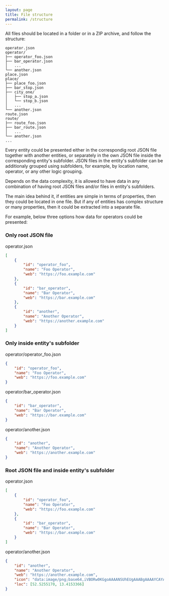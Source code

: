 ```yaml
---
layout: page
title: File structure
permalink: /structure
---
```


All files should be located in a folder or in a ZIP archive, and follow the structure:
```
operator.json
operator/
├── operator_foo.json
├── bar_operator.json
│   ...
└── another.json
place.json
place/
├── place_foo.json
├── bar_stop.json
├── city_one/
│   ├── stop_a.json
│   └── stop_b.json
│   ...
└── another.json
route.json
route/
├── route_foo.json
├── bar_route.json
│   ...
└── another.json
...
```

Every entity could be presented either in the correspondig root JSON file together with another entities,
or separately in the own JSON file inside the corresponding entity's subfolder. JSON files in the entity's
subfolder can be additionaly grouped using subfolders, for example, by location name, operator, or any other
logic grouping.

Depends on the data complexity, it is allowed to have data in any combination of having root JSON files and/or
files in entity's subfolders.

The main idea behind it, if entities are simple in terms of properties,
then they could be located in one file. But if any of entities has complex structure
or many properties, then it could be extracted into a separate file.

For example, below three options how data for operators could be presented:
### Only root JSON file
operator.json
```json
[
    {
        "id": "operator_foo",
        "name": "Foo Operator",
        "web": "https://foo.example.com"
    },
    {
        "id": "bar_operator",
        "name": "Bar Operator",
        "web": "https://bar.example.com"
    },
    {
        "id": "another",
        "name": "Another Operator",
        "web": "https://another.example.com"
    }
]
```


### Only inside entity's subfolder
operator/operator_foo.json
```json
{
    "id": "operator_foo",
    "name": "Foo Operator",
    "web": "https://foo.example.com"
}
```

operator/bar_operator.json
```json
{
    "id": "bar_operator",
    "name": "Bar Operator",
    "web": "https://bar.example.com"
}
```

operator/another.json
```json
{
    "id": "another",
    "name": "Another Operator",
    "web": "https://another.example.com"
}
```


### Root JSON file and inside entity's subfolder
operator.json
```json
[
    {
        "id": "operator_foo",
        "name": "Foo Operator",
        "web": "https://foo.example.com"
    },
    {
        "id": "bar_operator",
        "name": "Bar Operator",
        "web": "https://bar.example.com"
    }
]
```

operator/another.json
```json
{
    "id": "another",
    "name": "Another Operator",
    "web": "https://another.example.com",
    "icon": "data:image/png;base64,iVBORw0KGgoAAAANSUhEUgAAABgAAAAYCAYAAADgdz34AAAACXBIWXMAAAsTAAALEwEAmpwYAAAAo0lEQVR4nO2TUQrCMBBE30cR/OmZvJifpb2Vd6kEv3qGSGURusnGtF1BsAMDy2Y2kwkJHPgLRAf+hsEWRIOXbxvcLIM99YwWmHQKPcDKOrLEVaconY6VCbIpvBMkKWoN4odap3ivebyiHEyDBuiAu7CTXmmTAXgofWKgOQprf7OlN8VnYY1JSZ8gZAaCcUVb9K/71JF7Rz0nGQrCQXpe+gMs8AQ318H4QPqjvwAAAABJRU5ErkJggg==",
    "loc": [52.5255170, 13.4153366]
}
```

